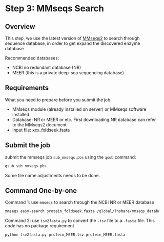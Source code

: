 # Step 3: MMseqs Search

## Overview
This step, we use the latest version of [MMseqs2](https://github.com/soedinglab/MMseqs2) to search through sequence database, in order to get expand the discovered enzyme database

Recommended databases:
- NCBI no redundant database (NR)
- MEER (this is a private deep-sea sequencing database)

## Requirements

What you need to prepare before you submit the job
- MMseqs module (already installed on server) or MMseqs software installed
- Database: NR or MEER or etc. First downloading NR database can refer to the MMseqs2 document
- Input file: xxx_foldseek.fasta

## Submit the job
submit the mmseqs job `sub_mmseqs.pbs` using the `qsub` command:

```bash
qsub sub_mmseqs.pbs
```

Some file name adjustments needs to be done.

## Command One-by-one

Command 1: use `mmseqs` to search through the NCBI NR or MEER database

```bash
mmseqs easy-search protein_foldseek.fasta /global/lhshare/mmseqs_database/MEER/MEER protein_MEER.tsv --format-output "query,target,pident,fident,nident,alnlen,bits,tseq,evalue" tmp --threads 96 --num-iterations 2 --max-seqs 2500 --search-type 1
```

Command 2: use `tsv2fasta.py` to convert the `.tsv` file to a `.fasta` file. This code has no package requirement

```bash
python tsv2fasta.py protein_MEER.tsv protein_MEER.fasta
```



